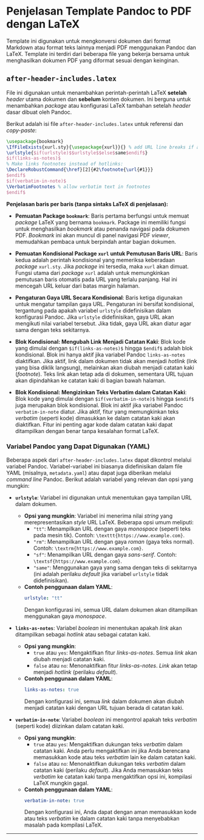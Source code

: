 # Penjelasan Template Pandoc to PDF dengan LaTeX

Template ini digunakan untuk mengkonversi dokumen dari format Markdown atau format teks lainnya menjadi PDF menggunakan Pandoc dan LaTeX. Template ini terdiri dari beberapa file yang bekerja bersama untuk menghasilkan dokumen PDF yang diformat sesuai dengan keinginan.

## `after-header-includes.latex`

File ini digunakan untuk menambahkan perintah-perintah LaTeX **setelah** *header* utama dokumen dan **sebelum** konten dokumen. Ini berguna untuk menambahkan *package* atau konfigurasi LaTeX tambahan setelah *header* dasar dibuat oleh Pandoc.

Berikut adalah isi file `after-header-includes.latex` untuk referensi dan *copy-paste*:

```latex
\usepackage{bookmark}
\IfFileExists{xurl.sty}{\usepackage{xurl}}{} % add URL line breaks if available
\urlstyle{$if(urlstyle)$$urlstyle$$else$same$endif$}
$if(links-as-notes)$
% Make links footnotes instead of hotlinks:
\DeclareRobustCommand{\href}[2]{#2\footnote{\url{#1}}}
$endif$
$if(verbatim-in-note)$
\VerbatimFootnotes % allow verbatim text in footnotes
$endif$
```

**Penjelasan baris per baris (tanpa sintaks LaTeX di penjelasan):**

*   **Pemuatan Package `bookmark`**: Baris pertama berfungsi untuk memuat *package* LaTeX yang bernama `bookmark`. Package ini memiliki fungsi untuk menghasilkan *bookmark* atau penanda navigasi pada dokumen PDF. *Bookmark* ini akan muncul di panel navigasi PDF *viewer*, memudahkan pembaca untuk berpindah antar bagian dokumen.

*   **Pemuatan Kondisional Package `xurl` untuk Pemutusan Baris URL**: Baris kedua adalah perintah kondisional yang memeriksa keberadaan *package* `xurl.sty`. Jika *package* ini tersedia, maka `xurl` akan dimuat. Fungsi utama dari *package* `xurl` adalah untuk memungkinkan pemutusan baris otomatis pada URL yang terlalu panjang. Hal ini mencegah URL keluar dari batas margin halaman.

*   **Pengaturan Gaya URL Secara Kondisional**: Baris ketiga digunakan untuk mengatur tampilan gaya URL. Pengaturan ini bersifat kondisional, tergantung pada apakah variabel `urlstyle` didefinisikan dalam konfigurasi Pandoc. Jika `urlstyle` didefinisikan, gaya URL akan mengikuti nilai variabel tersebut. Jika tidak, gaya URL akan diatur agar sama dengan teks sekitarnya.

*   **Blok Kondisional: Mengubah Link Menjadi Catatan Kaki**: Blok kode yang dimulai dengan `$if(links-as-notes)$` hingga `$endif$` adalah blok kondisional. Blok ini hanya aktif jika variabel Pandoc `links-as-notes` diaktifkan. Jika aktif, link dalam dokumen tidak akan menjadi *hotlink* (link yang bisa diklik langsung), melainkan akan diubah menjadi catatan kaki (*footnote*). Teks link akan tetap ada di dokumen, sementara URL tujuan akan dipindahkan ke catatan kaki di bagian bawah halaman.

*   **Blok Kondisional: Mengizinkan Teks Verbatim dalam Catatan Kaki**: Blok kode yang dimulai dengan `$if(verbatim-in-note)$` hingga `$endif$` juga merupakan blok kondisional. Blok ini aktif jika variabel Pandoc `verbatim-in-note` diatur. Jika aktif, fitur yang memungkinkan teks *verbatim* (seperti kode) dimasukkan ke dalam catatan kaki akan diaktifkan. Fitur ini penting agar kode dalam catatan kaki dapat ditampilkan dengan benar tanpa kesalahan format LaTeX.

### Variabel Pandoc yang Dapat Digunakan (YAML)

Beberapa aspek dari `after-header-includes.latex` dapat dikontrol melalui variabel Pandoc. Variabel-variabel ini biasanya didefinisikan dalam file YAML (misalnya, `metadata.yaml`) atau dapat juga diberikan melalui *command line* Pandoc. Berikut adalah variabel yang relevan dan opsi yang mungkin:

*   **`urlstyle`**: Variabel ini digunakan untuk menentukan gaya tampilan URL dalam dokumen.

    *   **Opsi yang mungkin**:  Variabel ini menerima nilai *string* yang merepresentasikan *style* URL LaTeX. Beberapa opsi umum meliputi:
        *   `"tt"`: Menampilkan URL dengan gaya *monospace* (seperti teks pada mesin tik). Contoh: `\texttt{https://www.example.com}`.
        *   `"rm"`: Menampilkan URL dengan gaya *roman* (gaya teks normal). Contoh: `\textrm{https://www.example.com}`.
        *   `"sf"`: Menampilkan URL dengan gaya *sans-serif*. Contoh: `\textsf{https://www.example.com}`.
        *   `"same"`: Menggunakan gaya yang sama dengan teks di sekitarnya (ini adalah perilaku *default* jika variabel `urlstyle` tidak didefinisikan).
    *   **Contoh penggunaan dalam YAML**:
        ```yaml
        urlstyle: "tt"
        ```
        Dengan konfigurasi ini, semua URL dalam dokumen akan ditampilkan menggunakan gaya *monospace*.

*   **`links-as-notes`**: Variabel *boolean* ini menentukan apakah *link* akan ditampilkan sebagai *hotlink* atau sebagai catatan kaki.

    *   **Opsi yang mungkin**:
        *   `true` atau `yes`: Mengaktifkan fitur *links-as-notes*. Semua *link* akan diubah menjadi catatan kaki.
        *   `false` atau `no`: Menonaktifkan fitur *links-as-notes*. *Link* akan tetap menjadi *hotlink* (perilaku *default*).
    *   **Contoh penggunaan dalam YAML**:
        ```yaml
        links-as-notes: true
        ```
        Dengan konfigurasi ini, semua *link* dalam dokumen akan diubah menjadi catatan kaki dengan URL tujuan berada di catatan kaki.

*   **`verbatim-in-note`**: Variabel *boolean* ini mengontrol apakah teks *verbatim* (seperti kode) diizinkan dalam catatan kaki.

    *   **Opsi yang mungkin**:
        *   `true` atau `yes`: Mengaktifkan dukungan teks *verbatim* dalam catatan kaki. Anda perlu mengaktifkan ini jika Anda berencana memasukkan kode atau teks *verbatim* lain ke dalam catatan kaki.
        *   `false` atau `no`: Menonaktifkan dukungan teks *verbatim* dalam catatan kaki (perilaku *default*). Jika Anda memasukkan teks *verbatim* ke catatan kaki tanpa mengaktifkan opsi ini, kompilasi LaTeX mungkin gagal.
    *   **Contoh penggunaan dalam YAML**:
        ```yaml
        verbatim-in-note: true
        ```
        Dengan konfigurasi ini, Anda dapat dengan aman memasukkan kode atau teks *verbatim* ke dalam catatan kaki tanpa menyebabkan masalah pada kompilasi LaTeX.

---